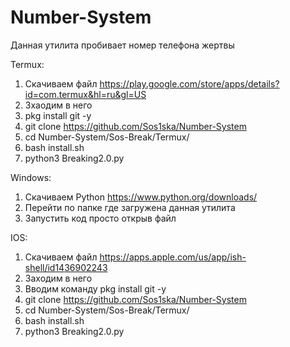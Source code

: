# Number-System
Данная утилита пробивает номер телефона жертвы

Termux:
1. Скачиваем файл https://play.google.com/store/apps/details?id=com.termux&hl=ru&gl=US
2. Зхаодим в него
3. pkg install git -y 
4. git clone https://github.com/Sos1ska/Number-System
5. cd Number-System/Sos-Break/Termux/
6. bash install.sh
7. python3 Breaking2.0.py

Windows:
1. Скачиваем Python https://www.python.org/downloads/
2. Перейти по папке где загружена данная утилита
3. Запустить код просто открыв файл

IOS:
1. Скачиваем файл https://apps.apple.com/us/app/ish-shell/id1436902243
2. Заходим в него
3. Вводим команду pkg install git -y
4. git clone https://github.com/Sos1ska/Number-System
5. cd Number-System/Sos-Break/Termux/
6. bash install.sh
7. python3 Breaking2.0.py
